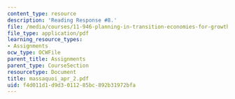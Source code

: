 ```yaml
---
content_type: resource
description: 'Reading Response #8.'
file: /media/courses/11-946-planning-in-transition-economies-for-growth-and-equity-spring-2004/f4d011d1d9d3011285bc892b31972bfa_massaquoi_apr_2.pdf
file_type: application/pdf
learning_resource_types:
- Assignments
ocw_type: OCWFile
parent_title: Assignments
parent_type: CourseSection
resourcetype: Document
title: massaquoi_apr_2.pdf
uid: f4d011d1-d9d3-0112-85bc-892b31972bfa
---
```

